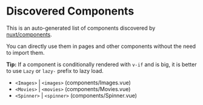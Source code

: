 # Discovered Components

This is an auto-generated list of components discovered by [nuxt/components](https://github.com/nuxt/components).

You can directly use them in pages and other components without the need to import them.

**Tip:** If a component is conditionally rendered with `v-if` and is big, it is better to use `Lazy` or `lazy-` prefix to lazy load.

- `<Images>` | `<images>` (components/Images.vue)
- `<Movies>` | `<movies>` (components/Movies.vue)
- `<Spinner>` | `<spinner>` (components/Spinner.vue)
